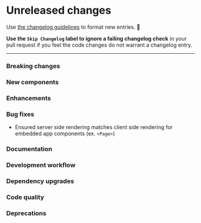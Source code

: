 # Unreleased changes

Use [the changelog guidelines](https://git.io/polaris-changelog-guidelines) to format new entries. 💜

**Use the `Skip Changelog` label to ignore a failing changelog check** in your pull request if you feel the code changes do not warrant a changelog entry.

---

### Breaking changes

### New components

### Enhancements

### Bug fixes

- Ensured server side rendering matches client side rendering for embedded app components (ex. `<Page>`)

### Documentation

### Development workflow

### Dependency upgrades

### Code quality

### Deprecations
